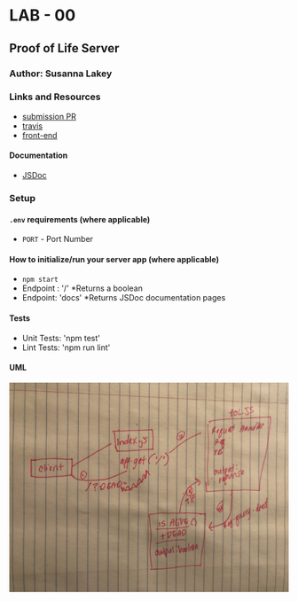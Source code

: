 # LAB - 00

## Proof of Life Server

### Author: Susanna Lakey

### Links and Resources
* [submission PR](https://github.com/susannalakey-401-advanced-javascript/lab-00/pulls)
* [travis](https://travis-ci.com/susannalakey-401-advanced-javascript/lab-00)
* [front-end](https://susannalakey-lab-00.herokuapp.com/) 

#### Documentation
* [JSDoc](https://susannalakey-lab-00.herokuapp.com/docs/)

### Setup
#### `.env` requirements (where applicable)
* `PORT` - Port Number


#### How to initialize/run your server app (where applicable)
* `npm start`
* Endpoint : '/'
    *Returns a boolean
* Endpoint: 'docs'
    *Returns JSDoc documentation pages
  
#### Tests
* Unit Tests: 'npm test'
* Lint Tests: 'npm run lint'

#### UML
![UML Diagram](/UML.jpg)